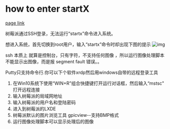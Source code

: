 # how to enter startX #

[page link](https://www.zhihu.com/question/22556729)

树莓派通过SSH登录，无法运行“startx”命令进入系统。

想进入系统，首先切换到root用户，输入“startx”命令时却出现下图的提示 ![img](https://pic3.zhimg.com/50/0f289f19b8dac16f981692473611d49b_hd.jpg) 

ssh 本质上 就算是控制台，只有字符，不支持任何图像 ，所以运行图像处理脚本不能显示出图像，而是报 segment fault 错误。。

Putty只支持命令行.你可以下个软件xrdp然后用windows自带的远程登录工具

1. 在Win10系统下使用“WIN+R”组合快捷键打开运行对话框，然后输入“mstsc" 打开远程连接
2. 输入树莓派的局域网地址
3. 输入树莓派的用户名和登陆密码
4. 进入到树莓派的LXDE
5. 树莓派默认的图片浏览工具 gpicview--支持BMP格式
6. 运行图像处理脚本可以显示处理后的图像

